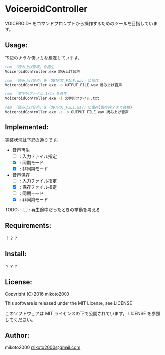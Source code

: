 VoiceroidController
===================

VOICEROID+ をコマンドプロンプトから操作するためのツールを目指しています。

Usage:
------

下記のような使い方を想定しています。

```bat
rem 「読み上げ音声」を再生
VoiceroidController.exe 読み上げ音声

rem 「読み上げ音声」を「OUTPUT_FILE.wav」に保存
VoiceroidController.exe -o OUTPUT_FILE.wav 読み上げ音声

rem 「文字列ファイル.txt」を再生
VoiceroidController.exe -i 文字列ファイル.txt

rem 「読み上げ音声」を「OUTPUT_FILE.wav」に保存(保存完了まで待機)
VoiceroidController.exe -s -o OUTPUT_FILE.wav 読み上げ音声
```

Implemented:
------------

実装状況は下記の通りです。

- 音声再生
    - [ ] : 入力ファイル指定
    - [x] : 同期モード
    - [x] : 非同期モード
- 音声保存
    - [ ] : 入力ファイル指定
    - [x] : 保存ファイル指定
    - [ ] : 同期モード
    - [x] : 非同期モード

TODO:
    - [ ] : 再生途中だったときの挙動を考える

Requirements:
-------------

？？？

Install:
--------

？？？

License:
--------

Copyright (C) 2016 mikoto2000

This software is released under the MIT License, see LICENSE

このソフトウェアは MIT ライセンスの下で公開されています。 LICENSE を参照してください。

Author:
-------

mikoto2000 <mikoto2000@gmail.com>

